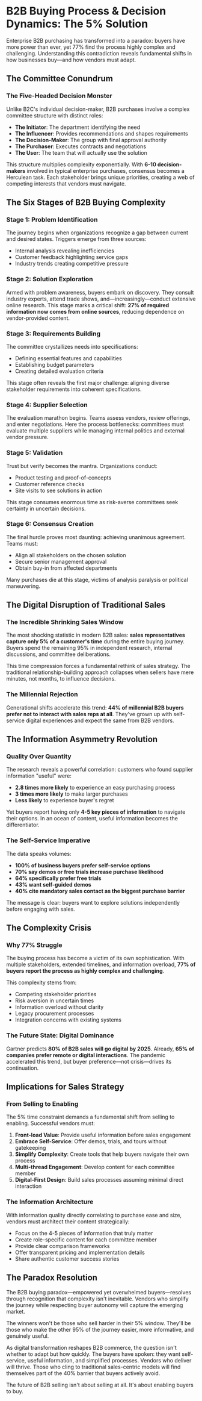 # B2B Buying Process & Decision Dynamics: The 5% Solution

Enterprise B2B purchasing has transformed into a paradox: buyers have more power than ever, yet 77% find the process highly complex and challenging. Understanding this contradiction reveals fundamental shifts in how businesses buy—and how vendors must adapt.

## The Committee Conundrum

### The Five-Headed Decision Monster

Unlike B2C's individual decision-maker, B2B purchases involve a complex committee structure with distinct roles:

- **The Initiator**: The department identifying the need
- **The Influencer**: Provides recommendations and shapes requirements
- **The Decision-Maker**: The group with final approval authority
- **The Purchaser**: Executes contracts and negotiations
- **The User**: The team that will actually use the solution

This structure multiplies complexity exponentially. With **6-10 decision-makers** involved in typical enterprise purchases, consensus becomes a Herculean task. Each stakeholder brings unique priorities, creating a web of competing interests that vendors must navigate.

## The Six Stages of B2B Buying Complexity

### Stage 1: Problem Identification
The journey begins when organizations recognize a gap between current and desired states. Triggers emerge from three sources:
- Internal analysis revealing inefficiencies
- Customer feedback highlighting service gaps
- Industry trends creating competitive pressure

### Stage 2: Solution Exploration
Armed with problem awareness, buyers embark on discovery. They consult industry experts, attend trade shows, and—increasingly—conduct extensive online research. This stage marks a critical shift: **27% of required information now comes from online sources**, reducing dependence on vendor-provided content.

### Stage 3: Requirements Building
The committee crystallizes needs into specifications:
- Defining essential features and capabilities
- Establishing budget parameters
- Creating detailed evaluation criteria

This stage often reveals the first major challenge: aligning diverse stakeholder requirements into coherent specifications.

### Stage 4: Supplier Selection
The evaluation marathon begins. Teams assess vendors, review offerings, and enter negotiations. Here the process bottlenecks: committees must evaluate multiple suppliers while managing internal politics and external vendor pressure.

### Stage 5: Validation
Trust but verify becomes the mantra. Organizations conduct:
- Product testing and proof-of-concepts
- Customer reference checks
- Site visits to see solutions in action

This stage consumes enormous time as risk-averse committees seek certainty in uncertain decisions.

### Stage 6: Consensus Creation
The final hurdle proves most daunting: achieving unanimous agreement. Teams must:
- Align all stakeholders on the chosen solution
- Secure senior management approval
- Obtain buy-in from affected departments

Many purchases die at this stage, victims of analysis paralysis or political maneuvering.

## The Digital Disruption of Traditional Sales

### The Incredible Shrinking Sales Window

The most shocking statistic in modern B2B sales: **sales representatives capture only 5% of a customer's time** during the entire buying journey. Buyers spend the remaining 95% in independent research, internal discussions, and committee deliberations.

This time compression forces a fundamental rethink of sales strategy. The traditional relationship-building approach collapses when sellers have mere minutes, not months, to influence decisions.

### The Millennial Rejection

Generational shifts accelerate this trend: **44% of millennial B2B buyers prefer not to interact with sales reps at all**. They've grown up with self-service digital experiences and expect the same from B2B vendors.

## The Information Asymmetry Revolution

### Quality Over Quantity

The research reveals a powerful correlation: customers who found supplier information "useful" were:
- **2.8 times more likely** to experience an easy purchasing process
- **3 times more likely** to make larger purchases
- **Less likely** to experience buyer's regret

Yet buyers report having only **4-5 key pieces of information** to navigate their options. In an ocean of content, useful information becomes the differentiator.

### The Self-Service Imperative

The data speaks volumes:
- **100% of business buyers prefer self-service options**
- **70% say demos or free trials increase purchase likelihood**
- **64% specifically prefer free trials**
- **43% want self-guided demos**
- **40% cite mandatory sales contact as the biggest purchase barrier**

The message is clear: buyers want to explore solutions independently before engaging with sales.

## The Complexity Crisis

### Why 77% Struggle

The buying process has become a victim of its own sophistication. With multiple stakeholders, extended timelines, and information overload, **77% of buyers report the process as highly complex and challenging**.

This complexity stems from:
- Competing stakeholder priorities
- Risk aversion in uncertain times
- Information overload without clarity
- Legacy procurement processes
- Integration concerns with existing systems

### The Future State: Digital Dominance

Gartner predicts **80% of B2B sales will go digital by 2025**. Already, **65% of companies prefer remote or digital interactions**. The pandemic accelerated this trend, but buyer preference—not crisis—drives its continuation.

## Implications for Sales Strategy

### From Selling to Enabling

The 5% time constraint demands a fundamental shift from selling to enabling. Successful vendors must:

1. **Front-load Value**: Provide useful information before sales engagement
2. **Embrace Self-Service**: Offer demos, trials, and tours without gatekeeping
3. **Simplify Complexity**: Create tools that help buyers navigate their own process
4. **Multi-thread Engagement**: Develop content for each committee member
5. **Digital-First Design**: Build sales processes assuming minimal direct interaction

### The Information Architecture

With information quality directly correlating to purchase ease and size, vendors must architect their content strategically:
- Focus on the 4-5 pieces of information that truly matter
- Create role-specific content for each committee member
- Provide clear comparison frameworks
- Offer transparent pricing and implementation details
- Share authentic customer success stories

## The Paradox Resolution

The B2B buying paradox—empowered yet overwhelmed buyers—resolves through recognition that complexity isn't inevitable. Vendors who simplify the journey while respecting buyer autonomy will capture the emerging market.

The winners won't be those who sell harder in their 5% window. They'll be those who make the other 95% of the journey easier, more informative, and genuinely useful.

As digital transformation reshapes B2B commerce, the question isn't whether to adapt but how quickly. The buyers have spoken: they want self-service, useful information, and simplified processes. Vendors who deliver will thrive. Those who cling to traditional sales-centric models will find themselves part of the 40% barrier that buyers actively avoid.

The future of B2B selling isn't about selling at all. It's about enabling buyers to buy.